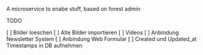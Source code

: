 A microservice to enabe stuff, based on forest admin

TODO

[ ] Bilder loeschen
[ ] Alte Bilder importieren
[ ] Videos
[ ] Anbindung Newsletter System 
[ ] Anbindung Web Formular
[ ] Created und Updated_at Timestamps in DB aufnehmen